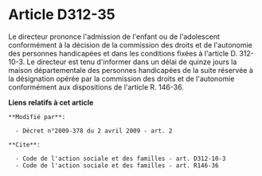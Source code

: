 # Article D312-35

Le directeur prononce l'admission de l'enfant ou de l'adolescent conformément à la décision de la commission des droits et de
l'autonomie des personnes handicapées et dans les conditions fixées à l'article D. 312-10-3. Le directeur est tenu d'informer
dans un délai de quinze jours la maison départementale des personnes handicapées de la suite réservée à la désignation opérée
par la commission des droits et de l'autonomie conformément aux dispositions de l'article R. 146-36.

**Liens relatifs à cet article**

	**Modifié par**:

	  - Décret n°2009-378 du 2 avril 2009 - art. 2

	**Cite**:

	  - Code de l'action sociale et des familles - art. D312-10-3
	  - Code de l'action sociale et des familles - art. R146-36
